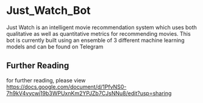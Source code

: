 # Just_Watch_Bot
Just Watch is an intelligent movie recommendation system which uses both qualitative as well as quantitative metrics for recommending movies. This bot is currently built using an ensemble of 3 different machine learning models and can be found on Telegram 

## Further Reading
for further reading, please view https://docs.google.com/document/d/1PfvNS0-7h9kV4vycwj19b3WPUxnKm2YPJZb7CJsNNu8/edit?usp=sharing
